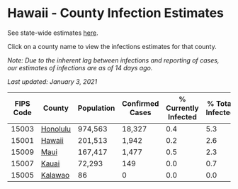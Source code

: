 # Hawaii - County Infection Estimates

See state-wide estimates [here](/infections/us-hi).

Click on a county name to view the infections estimates for that county.

*Note: Due to the inherent lag between infections and reporting of cases, our estimates of infections are as of 14 days ago.*

*Last updated: January 3, 2021*

|   FIPS Code |               County |   Population |   Confirmed Cases |   % Currently Infected |   % Total Infected |
|-------------|----------------------|--------------|-------------------|------------------------|--------------------|
|       15003 | [Honolulu](honolulu) |      974,563 |            18,327 |                    0.4 |                5.3 |
|       15001 |     [Hawaii](hawaii) |      201,513 |             1,942 |                    0.2 |                2.6 |
|       15009 |         [Maui](maui) |      167,417 |             1,477 |                    0.5 |                2.3 |
|       15007 |       [Kauai](kauai) |       72,293 |               149 |                    0.0 |                0.7 |
|       15005 |   [Kalawao](kalawao) |           86 |                 0 |                    0.0 |                0.0 |